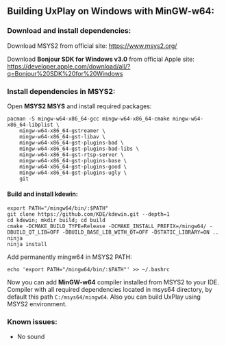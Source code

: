 ## Building UxPlay on Windows with MinGW-w64:

### Download and install dependencies:
Download MSYS2 from official site: https://www.msys2.org/

Download **Bonjour SDK for Windows v3.0** from official Apple site: https://developer.apple.com/download/all/?q=Bonjour%20SDK%20for%20Windows 

### Install dependencies in MSYS2:
Open **MSYS2 MSYS** and install required packages:
```
pacman -S mingw-w64-x86_64-gcc mingw-w64-x86_64-cmake mingw-w64-x86_64-libplist \
    mingw-w64-x86_64-gstreamer \
    mingw-w64-x86_64-gst-libav \
    mingw-w64-x86_64-gst-plugins-bad \
    mingw-w64-x86_64-gst-plugins-bad-libs \
    mingw-w64-x86_64-gst-rtsp-server \
    mingw-w64-x86_64-gst-plugins-base \
    mingw-w64-x86_64-gst-plugins-good \
    mingw-w64-x86_64-gst-plugins-ugly \
    git
```
#### Build and install kdewin:
```
export PATH="/mingw64/bin/:$PATH"
git clone https://github.com/KDE/kdewin.git --depth=1
cd kdewin; mkdir build; cd build
cmake -DCMAKE_BUILD_TYPE=Release -DCMAKE_INSTALL_PREFIX=/mingw64/ -DBUILD_QT_LIB=OFF -DBUILD_BASE_LIB_WITH_QT=OFF -DSTATIC_LIBRARY=ON ..
ninja
ninja install
```
Add permanently mingw64 in MSYS2 PATH:
```
echo 'export PATH="/mingw64/bin/:$PATH"' >> ~/.bashrc
```

Now you can add **MinGW-w64** compiler installed from MSYS2 to your IDE. Compiler with all required dependencies located in msys64 directory, by default this path `C:/msys64/mingw64`. Also you can build UxPlay using MSYS2 environment.

### Known issues:
* No sound